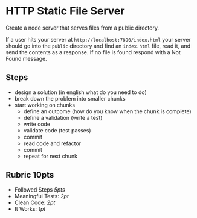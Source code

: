 # HTTP Static File Server

Create a node server that serves files from a public directory.

If a user hits your server at `http://localhost:7890/index.html`
your server should go into the `public` directory and find an
`index.html` file, read it, and send the contents as a response.
If no file is found respond with a Not Found message.

## Steps

* design a solution (in english what do you need to do)
* break down the problem into smaller chunks
* start working on chunks
  * define an outcome (how do you know when the chunk is complete)
  * define a validation (write a test)
  * write code
  * validate code (test passes)
  * commit
  * read code and refactor
  * commit
  * repeat for next chunk

## Rubric **10pts**

* Followed Steps *5pts*
* Meaningful Tests: *2pt*
* Clean Code: *2pt*
* It Works: *1pt*
